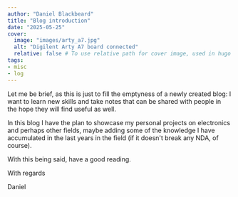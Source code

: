 ```yaml
---
author: "Daniel Blackbeard"
title: "Blog introduction"
date: "2025-05-25"
cover:
  image: "images/arty_a7.jpg"
  alt: "Digilent Arty A7 board connected"
  relative: false # To use relative path for cover image, used in hugo Page-bundles
tags: 
- misc
- log
---
```


Let me be brief, as this is just to fill the emptyness of a newly created blog: I want to learn new skills and take notes that can be shared with people in the hope they will find useful as well.

In this blog I have the plan to showcase my personal projects on electronics and perhaps other fields, maybe adding some of the knowledge I have accumulated in the last years in the field (if it doesn't break any NDA, of course).

With this being said, have a good reading.

With regards

Daniel